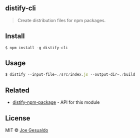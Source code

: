 ## distify-cli
> Create distribution files for npm packages.

## Install
```
$ npm install -g distify-cli
```

## Usage
```javascript
$ distify --input-file=./src/index.js --output-dir=./build
```

## Related
- [distify-npm-package](https://github.com/joegesualdo/distify-npm-package) - API for this module

## License
MIT © [Joe Gesualdo]()
